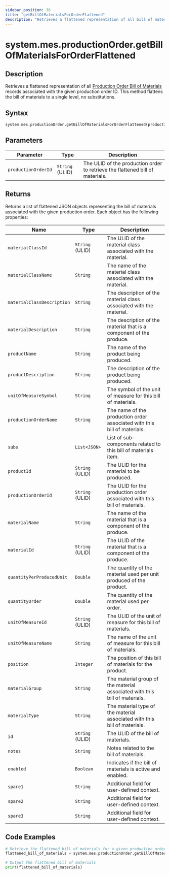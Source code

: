 ```yaml
---
sidebar_position: 36
title: "getBillOfMaterialsForOrderFlattened"
description: "Retrieves a flattened representation of all bill of materials records for a production order."
---
```


# system.mes.productionOrder.getBillOfMaterialsForOrderFlattened

## Description

Retrieves a flattened representation of all [Production Order Bill of Materials](../../data-model/production-order-model/production-order-bill-of-material) records associated with the given production order ID. This method flattens the bill of materials to a single level, no substitutions.

## Syntax

```python
system.mes.productionOrder.getBillOfMaterialsForOrderFlattened(productionOrderId)
```

## Parameters

| Parameter           | Type            | Description                                                                   |
|---------------------|-----------------|-------------------------------------------------------------------------------|
| `productionOrderId` | `String` (ULID) | The ULID of the production order to retrieve the flattened bill of materials. |

## Returns

Returns a list of flattened JSON objects representing the bill of materials associated with the given production order. Each object has the following properties:

| Name                       | Type            | Description                                                                |
|----------------------------|-----------------|----------------------------------------------------------------------------|
| `materialClassId`          | `String` (ULID) | The ULID of the material class associated with the material.               |
| `materialClassName`        | `String`        | The name of the material class associated with the material.               |
| `materialClassDescription` | `String`        | The description of the material class associated with the material.        |
| `materialDescription`      | `String`        | The description of the material that is a component of the produce.        |
| `productName`              | `String`        | The name of the product being produced.                                    |
| `productDescription`       | `String`        | The description of the product being produced.                             |
| `unitOfMeasureSymbol`      | `String`        | The symbol of the unit of measure for this bill of materials.              |
| `productionOrderName`      | `String`        | The name of the production order associated with this bill of materials.   |
| `subs`                     | `List<JSON>`    | List of sub-components related to this bill of materials item.             |
| `productId`                | `String` (ULID) | The ULID for the material to be produced.                          |
| `productionOrderId`        | `String` (ULID) | The ULID for the production order associated with this bill of materials.  |
| `materialName`             | `String`        | The name of the material that is a component of the produce.               |
| `materialId`               | `String` (ULID) | The ULID of the material that is a component of the produce.               |
| `quantityPerProducedUnit`  | `Double`        | The quantity of the material used per unit produced of the product.        |
| `quantityOrder`            | `Double`        | The quantity of the material used per order.                               |
| `unitOfMeasureId`          | `String` (ULID) | The ULID of the unit of measure for this bill of materials.                |
| `unitOfMeasureName`        | `String`        | The name of the unit of measure for this bill of materials.                |
| `position`                 | `Integer`       | The position of this bill of materials for the product.                    |
| `materialGroup`            | `String`        | The material group of the material associated with this bill of materials. |
| `materialType`             | `String`        | The material type of the material associated with this bill of materials.  |
| `id`                       | `String` (ULID) | The ULID of the bill of materials.                                         |
| `notes`                    | `String`        | Notes related to the bill of materials.                                    |
| `enabled`                  | `Boolean`       | Indicates if the bill of materials is active and enabled.                  |
| `spare1`                   | `String`        | Additional field for user-defined context.                                 |
| `spare2`                   | `String`        | Additional field for user-defined context.                                 |
| `spare3`                   | `String`        | Additional field for user-defined context.                                 |

## Code Examples

```python
# Retrieve the flattened bill of materials for a given production order
flattened_bill_of_materials = system.mes.productionOrder.getBillOfMaterialsForOrderFlattened('01JPMTA7K3-E8EHA4MD-7C304P4Z')

# Output the flattened bill of materials
print(flattened_bill_of_materials)
```
